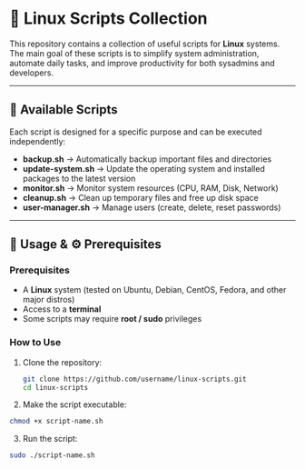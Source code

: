 # 🐧 Linux Scripts Collection

This repository contains a collection of useful scripts for **Linux** systems.  
The main goal of these scripts is to simplify system administration, automate daily tasks, and improve productivity for both sysadmins and developers.  

---

## 📂 Available Scripts

Each script is designed for a specific purpose and can be executed independently:

- **backup.sh** → Automatically backup important files and directories  
- **update-system.sh** → Update the operating system and installed packages to the latest version  
- **monitor.sh** → Monitor system resources (CPU, RAM, Disk, Network)  
- **cleanup.sh** → Clean up temporary files and free up disk space  
- **user-manager.sh** → Manage users (create, delete, reset passwords)  

---

## 🚀 Usage & ⚙️ Prerequisites

### Prerequisites
- A **Linux** system (tested on Ubuntu, Debian, CentOS, Fedora, and other major distros)  
- Access to a **terminal**  
- Some scripts may require **root / sudo** privileges  

### How to Use
1. Clone the repository:  
   ```bash
   git clone https://github.com/username/linux-scripts.git
   cd linux-scripts


2. Make the script executable:
```bash 
chmod +x script-name.sh
```

3. Run the script:
```bash
sudo ./script-name.sh
